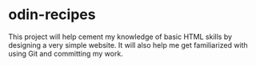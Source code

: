 # odin-recipes

This project will help cement my knowledge of basic HTML skills by designing a very simple website. It will also help me get familiarized with using Git and committing my work.
